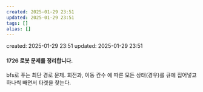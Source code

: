 ```yaml
---
created: 2025-01-29 23:51
updated: 2025-01-29 23:51
tags: []
alias: []
---
```


created: 2025-01-29 23:51
updated: 2025-01-29 23:51

#### 1726 로봇 문제를 정리합니다.

bfs로 푸는 최단 경로 문제.
회전과, 이동 칸수 에 따른 모든 상태(경우)를 큐에 집어넣고 하나씩 빼면서 타겟을 찾는다.